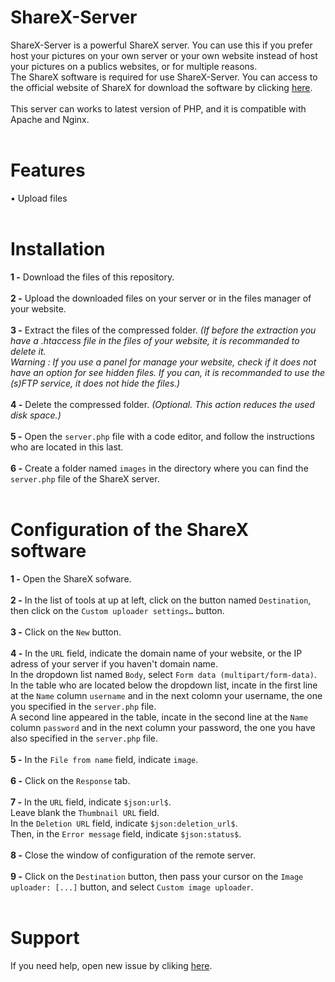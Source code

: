 # ShareX-Server
ShareX-Server is a powerful ShareX server. You can use this if you prefer host your pictures on your own server or your own website instead of host your pictures on a publics websites, or for multiple reasons.
<br />
The ShareX software is required for use ShareX-Server. You can access to the official website of ShareX for download the software by clicking <a href="https://getsharex.com/downloads/">here</a>.
<br /><br />
This server can works to latest version of PHP, and it is compatible with Apache and Nginx.
<br /><br />
# Features
• Upload files
<br /><br />
# Installation
<b>1 -</b> Download the files of this repository.
<br /><br />
<b>2 -</b> Upload the downloaded files on your server or in the files manager of your website.
<br /><br />
<b>3 -</b> Extract the files of the compressed folder. <i>(If before the extraction you have a .htaccess file in the files of your website, it is recommanded to delete it.<br />Warning : If you use a panel for manage your website, check if it does not have an option for see hidden files. If you can, it is recommanded to use the (s)FTP service, it does not hide the files.)</i>
<br /><br />
<b>4 -</b> Delete the compressed folder. <i>(Optional. This action reduces the used disk space.)</i>
<br /><br />
<b>5 -</b> Open the `server.php` file with a code editor, and follow the instructions who are located in this last.
<br /><br />
<b>6 -</b> Create a folder named `images` in the directory where you can find the `server.php` file of the ShareX server.
<br /><br />
# Configuration of the ShareX software
<b>1 -</b> Open the ShareX sofware.
<br /><br />
<b>2 -</b> In the list of tools at up at left, click on the button named `Destination`, then click on the `Custom uploader settings…` button.
<br /><br />
<b>3 -</b> Click on the `New` button.
<br /><br />
<b>4 -</b> In the `URL` field, indicate the domain name of your website, or the IP adress of your server if you haven't domain name.
<br />
In the dropdown list named `Body`, select `Form data (multipart/form-data)`.
<br />
In the table who are located below the dropdown list, incate in the first line at the `Name` column `username` and in the next colomn your username, the one you specified in the `server.php` file.
<br />
A second line appeared in the table, incate in the second line at the `Name` column `password` and in the next column your password, the one you have also specified in the `server.php` file.
<br /><br />
<b>5 -</b> In the `File from name` field, indicate `image`.
<br /><br />
<b>6 -</b> Click on the `Response` tab.
<br /><br />
<b>7 -</b> In the `URL` field, indicate `$json:url$`.
<br />
Leave blank the `Thumbnail URL` field.
<br />
In the `Deletion URL` field, indicate `$json:deletion_url$`.
<br />
Then, in the `Error message` field, indicate `$json:status$`.
<br /><br />
<b>8 -</b> Close the window of configuration of the remote server.
<br /><br />
<b>9 -</b> Click on the `Destination` button, then pass your cursor on the `Image uploader: [...]` button, and select `Custom image uploader`.
<br /><br />
# Support
If you need help, open new issue by cliking <a href="https://github.com/NexusDeveloppement/ShareX-Server/issues/new">here</a>.
